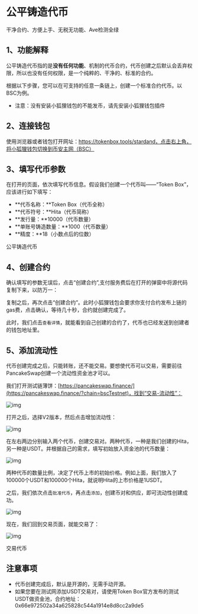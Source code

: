# 公平铸造代币

干净合约、方便上手、无税无功能、Ave检测全绿

## 1、功能解释

公平铸造代币指的是**没有任何功能**、机制的代币合约，代币创建之后默认会丢弃权限，所以也没有任何权限，是一个纯粹的、干净的、标准的合约。

根据以下步骤，您可以在可支持的任意一条链上，创建一个标准合约代币。以BSC为例。

- 注意：没有安装小狐狸钱包的不能发币，请先安装小狐狸钱包插件

## 2、连接钱包

使用浏览器或者钱包打开网址：https://tokenbox.tools/stardand，点击右上角，将小狐狸钱包切换到币安主网（BSC）

## 3、填写代币参数

在打开的页面，依次填写代币信息。假设我们创建一个代币叫——“Token Box”，应该进行如下填写：

- **代币名称：**Token Box（代币全称）
- **代币符号：**Hita（代币简称）
- **发行量：**10000（代币数量）
- **单账号铸造数量：**1000（代币数量）
- **精度：**18（小数点后的位数）

公平铸造代币

## 4、创建合约

确认填写的参数无误后，点击“创建合约”,支付服务费后在打开的弹窗中将源代码复制下来，以防万一：

复制之后，再次点击“创建合约”。此时小狐狸钱包会要求你支付合约发布上链的gas费，点击确认，等待几十秒，合约就创建完成了。

此时，我们点击`查看详情`，就能看到自己创建的合约了，代币也已经发送到创建者的钱包地址里。

## 5、添加流动性

代币创建完成之后，只能转账，还不能交易。要想使代币可以交易，需要前往PancakeSwap创建一个流动性资金池才可以。

我们打开测试链薄饼：[https://pancakeswap.finance/](https://pancakeswap.finance/?chain=bscTestnet)，找到“交易-流动性”：

![img](https://bucket-files-web3.oss-cn-hongkong.aliyuncs.com/news/news/2024/3d/59/3d59778ee14e9f0a597ff9cdc26bd6a0.jpg)

打开之后，选择V2版本，然后点击增加流动性：

![img](https://bucket-files-web3.oss-cn-hongkong.aliyuncs.com/news/news/2024/e5/d5/e5d5cd1a3500121b0b49438e0c820112.jpg)

在左右两边分别输入两个代币，创建交易对。两种代币，一种是我们创建的Hita，另一种是USDT。并根据自己的需求，填写初始放入资金池的代币数量：

![img](https://bucket-files-web3.oss-cn-hongkong.aliyuncs.com/news/news/2024/57/e7/57e723cd467b35b3885b0a7fd997a5f1.jpg)

两种代币的数量比例，决定了代币上市的初始价格。例如上面，我们放入了100000个USDT和100000个Hita，就说明Hita的上市价格是1USDT。

之后，我们依次点击`批准代币`，再点击`添加`，创建币对和供应，即可流动性创建成功。

![img](https://bucket-files-web3.oss-cn-hongkong.aliyuncs.com/news/news/2024/c6/4a/c64af042c946cfd033091a1af15288f9.jpg)

现在，我们回到交易页面，就能交易了：

![img](https://bucket-files-web3.oss-cn-hongkong.aliyuncs.com/news/news/2024/e4/f8/e4f8107b50e1e34c696262f17df39cae.jpg)

交易代币

## 注意事项

- 代币创建完成后，默认是开源的，无需手动开源。
- 如果您要在测试网添加USDT交易对，请使用Token Box官方发布的测试USDT做资金池，合约地址：0x66e972502a34a625828c544a1914e8d8cc2a9de5